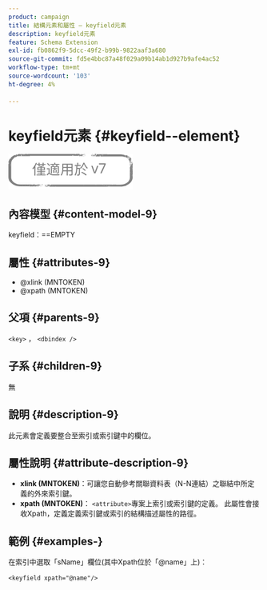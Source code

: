```yaml
---
product: campaign
title: 結構元素和屬性 — keyfield元素
description: keyfield元素
feature: Schema Extension
exl-id: fb0862f9-5dcc-49f2-b99b-9822aaf3a680
source-git-commit: fd5e4bbc87a48f029a09b14ab1d927b9afe4ac52
workflow-type: tm+mt
source-wordcount: '103'
ht-degree: 4%

---
```


# keyfield元素 {#keyfield--element}

![](../../../assets/v7-only.svg)

## 內容模型 {#content-model-9}

keyfield：==EMPTY

## 屬性 {#attributes-9}

* @xlink (MNTOKEN)
* @xpath (MNTOKEN)

## 父項 {#parents-9}

`<key>` ， `<dbindex />`

## 子系 {#children-9}

無

## 說明 {#description-9}

此元素會定義要整合至索引或索引鍵中的欄位。

## 屬性說明 {#attribute-description-9}

* **xlink (MNTOKEN)**：可讓您自動參考關聯資料表（N-N連結）之聯結中所定義的外來索引鍵。
* **xpath (MNTOKEN)**： `<attribute>`專案上索引或索引鍵的定義。 此屬性會接收Xpath，定義定義索引鍵或索引的結構描述屬性的路徑。

## 範例 {#examples-}

在索引中選取「sName」欄位(其中Xpath位於「@name」上)：

```
<keyfield xpath="@name"/>
```
